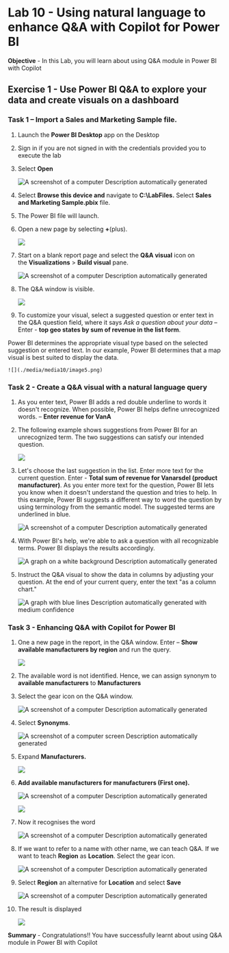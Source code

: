 # Lab 10 - Using natural language to enhance Q&A with Copilot for Power BI

**Objective** - In this Lab, you will learn about using Q&A module in Power BI with Copilot

## Exercise 1 - Use Power BI Q&A to explore your data and create visuals on a dashboard

### Task 1 – Import a Sales and Marketing Sample file.

1.  Launch the **Power BI Desktop** app on the Desktop

2.  Sign in if you are not signed in with the credentials provided you
    to execute the lab

3.  Select **Open**

    ![A screenshot of a computer Description automatically
generated](./media/media10/image1.png)

4.  Select **Browse this device and** navigate to **C:\LabFiles.**
    Select **Sales and Marketing Sample.pbix** file.

5.  The Power BI file will launch.

6.  Open a new page by selecting **+**(plus).

    ![](./media/media10/image2.png)

7.  Start on a blank report page and select the **Q&A visual** icon on
    the **Visualizations** \> **Build visual** pane.

    ![A screenshot of a computer Description automatically
generated](./media/media10/image3.png)

8.  The Q&A window is visible.

    ![](./media/media10/image4.png)

9.  To customize your visual, select a suggested question or enter text
    in the Q&A question field, where it says *Ask a question about your
    data –* Enter - **top geo states by sum of revenue in the list form**.

Power BI determines the appropriate visual type based on the selected
suggestion or entered text. In our example, Power BI determines that a
map visual is best suited to display the data.

    ![](./media/media10/image5.png)


### Task 2 - Create a Q&A visual with a natural language query

1.  As you enter text, Power BI adds a red double underline to words it
    doesn't recognize. When possible, Power BI helps define unrecognized
    words. – **Enter revenue for VanA**

2.  The following example shows suggestions from Power BI for an
    unrecognized term. The two suggestions can satisfy our intended
    question.

    ![](./media/media10/image7.png)

3.  Let's choose the last suggestion in the list. Enter more text for
    the current question. Enter - **Total sum of revenue for Vanarsdel
    (product manufacturer)**. As you enter more text for the question,
    Power BI lets you know when it doesn't understand the question and
    tries to help. In this example, Power BI suggests a different way to
    word the question by using terminology from the semantic model. The
    suggested terms are underlined in blue.

    ![A screenshot of a computer Description automatically
generated](./media/media10/image8.png)

4.  With Power BI's help, we're able to ask a question with all
    recognizable terms. Power BI displays the results accordingly.

    ![A graph on a white background Description automatically
generated](./media/media10/image9.png)

5.  Instruct the Q&A visual to show the data in columns by adjusting
    your question. At the end of your current query, enter the text "as
    a column chart."

    ![A graph with blue lines Description automatically generated with
medium confidence](./media/media10/image10.png)

### Task 3 - Enhancing Q&A with Copilot for Power BI

1.  One a new page in the report, in the Q&A window. Enter – **Show
    available manufacturers by region** and run the query.

    ![](./media/media10/image11.png)

2.  The available word is not identified. Hence, we can assign synonym
    to **available manufacturers** to **Manufacturers**

3.  Select the gear icon on the Q&A window.

    ![A screenshot of a computer Description automatically
generated](./media/media10/image12.png)

4.  Select **Synonyms**.

    ![A screenshot of a computer screen Description automatically
generated](./media/media10/image13.png)

5.  Expand **Manufacturers.**

    ![](./media/media10/image14.png)

6.  **Add available manufacturers for manufacturers (First one).**

    ![A screenshot of a computer Description automatically
generated](./media/media10/image15.png)

    ![](./media/media10/image16.png)

7.  Now it recognises the word

    ![A screenshot of a computer Description automatically
generated](./media/media10/image17.png)

8.  If we want to refer to a name with other name, we can teach Q&A. If
    we want to teach **Region** as **Location**. Select the gear icon.

    ![A screenshot of a computer Description automatically
generated](./media/media10/image18.png)

9.  Select **Region** an alternative for **Location** and select
    **Save**

    ![A screenshot of a computer Description automatically
generated](./media/media10/image19.png)

10. The result is displayed

    ![](./media/media10/image20.png)


**Summary** - Congratulations!! You have successfully learnt about using Q&A module in Power BI with Copilot